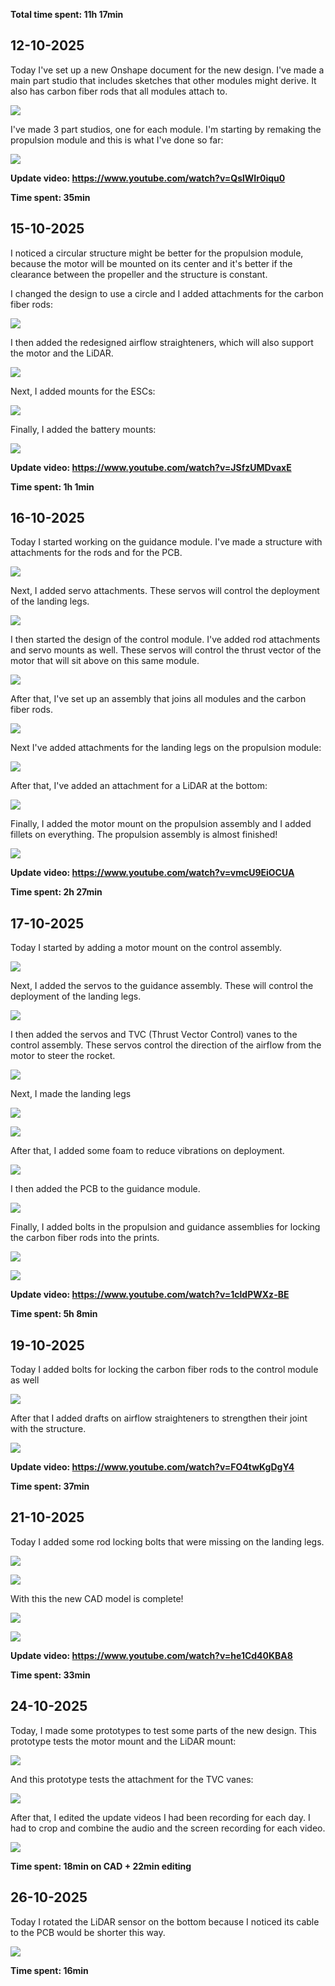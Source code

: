 **Total time spent: 11h 17min**
## 12-10-2025

Today I've set up a new Onshape document for the new design. I've made a main part studio that includes sketches that other modules might derive. It also has carbon fiber rods that all modules attach to.

![](Images/1.png)

I've made 3 part studios, one for each module. I'm starting by remaking the propulsion module and this is what I've done so far:

![](Images/2.png)

**Update video: https://www.youtube.com/watch?v=QslWIr0iqu0**

**Time spent: 35min**

## 15-10-2025

I noticed a circular structure might be better for the propulsion module, because the motor will be mounted on its center and it's better if the clearance between the propeller and the structure is constant.

I changed the design to use a circle and I added attachments for the carbon fiber rods:

![](Images/3.png)

I then added the redesigned airflow straighteners, which will also support the motor and the LiDAR.

![](Images/4.png)

Next, I added mounts for the ESCs:

![](Images/5.png)

Finally, I added the battery mounts:

![](Images/6.png)

**Update video: https://www.youtube.com/watch?v=JSfzUMDvaxE**

**Time spent: 1h 1min**
## 16-10-2025

Today I started working on the guidance module. I've made a structure with attachments for the rods and for the PCB.

![](Images/7.png)

Next, I added servo attachments. These servos will control the deployment of the landing legs.

![](Images/8.png)

I then started the design of the control module. I've added rod attachments and servo mounts as well. These servos will control the thrust vector of the motor that will sit above on this same module.

![](Images/9.png)

After that, I've set up an assembly that joins all modules and the carbon fiber rods.

![](Images/10.png)

Next I've added attachments for the landing legs on the propulsion module:

![](Images/11.png)

After that, I've added an attachment for a LiDAR at the bottom:

![](Images/12.png)

Finally, I added the motor mount on the propulsion assembly and I added fillets on everything. The propulsion assembly is almost finished!

![](Images/13.png)

**Update video: https://www.youtube.com/watch?v=vmcU9EiOCUA**

**Time spent: 2h 27min**
## 17-10-2025

Today I started by adding a motor mount on the control assembly.

![](Images/14.png)

Next, I added the servos to the guidance assembly. These will control the deployment of the landing legs.

![](Images/15.png)

I then added the servos and TVC (Thrust Vector Control) vanes to the control assembly. These servos control the direction of the airflow from the motor to steer the rocket.

![](Images/16.png)

Next, I made the landing legs

![](Images/17.png)

![](Images/18.png)

After that, I added some foam to reduce vibrations on deployment.

![](Images/19.png)

I then added the PCB to the guidance module.

![](Images/20.png)

Finally, I added bolts in the propulsion and guidance assemblies for locking the carbon fiber rods into the prints.

![](Images/21.png)

![](Images/22.png)

**Update video: https://www.youtube.com/watch?v=1cldPWXz-BE**

**Time spent: 5h 8min**
## 19-10-2025

Today I added bolts for locking the carbon fiber rods to the control module as well

![](Images/23.png)

After that I added drafts on airflow straighteners to strengthen their joint with the structure.

![](Images/26.png)

**Update video: https://www.youtube.com/watch?v=FO4twKgDgY4**

**Time spent: 37min**
## 21-10-2025

Today I added some rod locking bolts that were missing on the landing legs.

![](Images/27.png)

![](Images/28.png)

With this the new CAD model is complete!

![](Images/30.png)

![](Images/29.png)

**Update video: https://www.youtube.com/watch?v=he1Cd40KBA8**

**Time spent: 33min**
## 24-10-2025

Today, I made some prototypes to test some parts of the new design. This prototype tests the motor mount and the LiDAR mount:

![](Images/31.png)

And this prototype tests the attachment for the TVC vanes:

![](Images/32.png)

After that, I edited the update videos I had been recording for each day. I had to crop and combine the audio and the screen recording for each video.

![](Images/33.png)

**Time spent: 18min on CAD + 22min editing**

## 26-10-2025

Today I rotated the LiDAR sensor on the bottom because I noticed its cable to the PCB would be shorter this way.

![](Images/34.png)

**Time spent: 16min**
